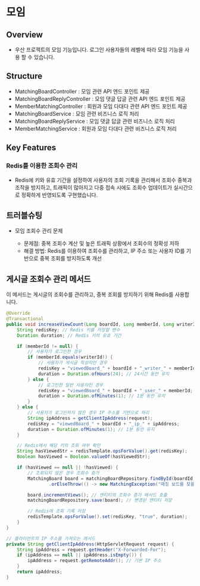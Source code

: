 # 모임

## Overview
  - 우산 프로젝트의 모임 기능입니다. 로그인 사용자들의 레벨에 따라 모임 기능을 사용 할 수 있습니다.

## Structure
  - MatchingBoardController : 모임 관련 API 엔드 포인트 제공
  - MatchingBoardReplyController : 모임 댓글 답글 관련 API 엔드 포인트 제공
  - MemberMatchingController : 회원과 모임 다대다 관련 API 엔드 포인트 제공
  - MatchingBoardService : 모임 관련 비즈니스 로직 처리
  - MatchingBoardReplyService : 모임 댓글 답글 관련 비즈니스 로직 처리
  - MemberMatchingService : 회원과 모임 다대다 관련 비즈니스 로직 처리

## Key Features 
### Redis를 이용한 조회수 관리
  - Redis에 키와 유효 기간을 설정하여 사용자의 조회 기록을 관리해서 조회수 중복과 조작을 방지하고,
  트래픽이 많아지고 다중 접속 시에도 조회수 업데이트가 실시간으로 정확하게 반영되도록 구현했습니다.

## 트러블슈팅

- 모임 조회수 관리 문제

  - 문제점: 중복 조회수 계산 및 높은 트래픽 상황에서 조회수의 정확성 저하
  - 해결 방법: Redis를 이용하여 조회수를 관리하고, IP 주소 또는 사용자 ID를 기반으로 중복 조회를 방지하도록 개선
 
## 게시글 조회수 관리 메서드

이 메서드는 게시글의 조회수를 관리하고, 중복 조회를 방지하기 위해 Redis를 사용합니다.

```java
@Override
@Transactional
public void increaseViewCount(Long boardId, Long memberId, Long writerId, HttpServletRequest request) {
    String redisKey; // Redis 키를 저장할 변수
    Duration duration; // Redis 키의 유효 기간

    if (memberId != null) {
        // 사용자가 로그인한 경우
        if (memberId.equals(writerId)) {
            // 사용자가 게시글 작성자인 경우
            redisKey = "viewedBoard_" + boardId + "_writer_" + memberId;
            duration = Duration.ofHours(24); // 24시간 동안 유지
        } else {
            // 로그인한 일반 사용자인 경우
            redisKey = "viewedBoard_" + boardId + "_user_" + memberId;
            duration = Duration.ofMinutes(1); // 1분 동안 유지
        }
    } else {
        // 사용자가 로그인하지 않은 경우 IP 주소를 기반으로 처리
        String ipAddress = getClientIpAddress(request);
        redisKey = "viewedBoard_" + boardId + "_ip_" + ipAddress;
        duration = Duration.ofMinutes(1); // 1분 동안 유지
    }

    // Redis에서 해당 키의 조회 여부 확인
    String hasViewedStr = redisTemplate.opsForValue().get(redisKey);
    Boolean hasViewed = Boolean.valueOf(hasViewedStr);

    if (hasViewed == null || !hasViewed) {
        // 조회되지 않은 경우 조회수 증가
        MatchingBoard board = matchingBoardRepository.findById(boardId)
                .orElseThrow(() -> new MatchingException("매칭 보드를 찾을 수 없습니다."));

        board.incrementViews(); // 엔티티의 조회수 증가 메서드 호출
        matchingBoardRepository.save(board); // 변경된 엔티티 저장

        // Redis에 조회 기록 저장
        redisTemplate.opsForValue().set(redisKey, "true", duration);
    }
}

// 클라이언트의 IP 주소를 가져오는 메서드
private String getClientIpAddress(HttpServletRequest request) {
    String ipAddress = request.getHeader("X-Forwarded-For");
    if (ipAddress == null || ipAddress.isEmpty()) {
        ipAddress = request.getRemoteAddr(); // 기본 IP 주소
    }
    return ipAddress;
}
